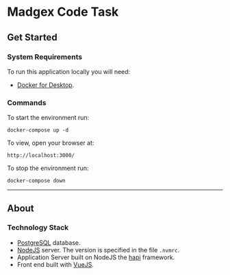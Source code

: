 # Madgex Code Task

## Get Started

### System Requirements

To run this application locally you will need:

- [Docker for Desktop](https://www.docker.com/products/docker-desktop).

### Commands

To start the environment run:

```docker-compose up -d```

To view, open your browser at:

```http://localhost:3000/```

To stop the environment run:

```docker-compose down```

---

## About

### Technology Stack

- [PostgreSQL](https://www.postgresql.org/) database.
- [NodeJS](https://nodejs.org/en/) server. The version is specified in the file ```.nvmrc```.
- Application Server built on NodeJS the [hapi](https://hapijs.com/) framework.
- Front end built with [VueJS](https://vuejs.org/).
